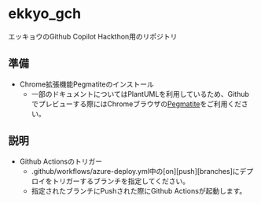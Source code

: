 # ekkyo_gch
エッキョウのGithub Copilot Hackthon用のリポジトリ

## 準備

* Chrome拡張機能Pegmatiteのインストール
    * 一部のドキュメントについてはPlantUMLを利用しているため、Githubでプレビューする際にはChromeブラウザの[Pegmatite](https://chromewebstore.google.com/detail/pegmatite/jegkfbnfbfnohncpcfcimepibmhlkldo?hl=ja-jp)をご利用ください。

## 説明

* Github Actionsのトリガー
    * .github/workflows/azure-deploy.yml中の[on][push][branches]にデプロイをトリガーするブランチを指定してください。
    * 指定されたブランチにPushされた際にGithub Actionsが起動します。
